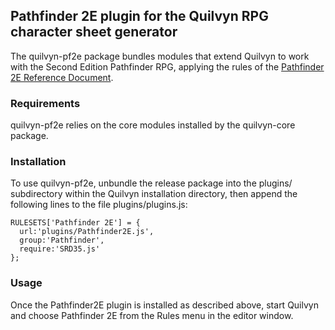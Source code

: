 ## Pathfinder 2E plugin for the Quilvyn RPG character sheet generator

The quilvyn-pf2e package bundles modules that extend Quilvyn to work with
the Second Edition Pathfinder RPG, applying the rules of the
<a href="https://2e.aonprd.com/Default.aspx">Pathfinder 2E Reference
Document</a>.

### Requirements

quilvyn-pf2e relies on the core modules installed by the quilvyn-core package.

### Installation

To use quilvyn-pf2e, unbundle the release package into the plugins/
subdirectory within the Quilvyn installation directory, then append the
following lines to the file plugins/plugins.js:

    RULESETS['Pathfinder 2E'] = {
      url:'plugins/Pathfinder2E.js',
      group:'Pathfinder',
      require:'SRD35.js'
    };

### Usage

Once the Pathfinder2E plugin is installed as described above, start Quilvyn and
choose Pathfinder 2E from the Rules menu in the editor window.
